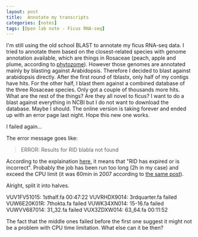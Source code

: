 ```yaml
---
layout: post
title:  Annotate my transcripts
categories: [notes]
tags: [Open lab note - Ficus RNA-seq]
---
```


I'm still using the old school BLAST to annotate my ficus RNA-seq data. I tried to annotate them based on the closest-related species with genome annotation available, which are things in Rosaceae (peach, apple and plume, according to [phytozome](http://phytozome.jgi.doe.gov)). However those genomes are annotated mainly by blasting against Arabidopsis. Therefore I decided to blast against arabidopsis directly. After the first round of tblastx, only half of my contigs have hits. For the other half, I blast them against a combined database of the three Rosaceae species. Only got a couple of thousands more hits. What are the rest of the things? Are they all novel to ficus? I want to do a blast against everything in NCBI but I do not want to download the database. Maybe I should. The online version is taking forever and ended up with an error page last night. Hope this new one works.

I failed again...

The error message goes like: 
>ERROR: Results for RID blabla not found 	

According to the explaination [here](http://www.ncbi.nlm.nih.gov/staff/tao/URLAPI/new/node99.html), it means that "RID has expired or is incorrect". Probably the job has been run too long (2h in my case) and exceed the CPU limit (it was 60min in 2007 according to [the same post](http://www.ncbi.nlm.nih.gov/staff/tao/URLAPI/new/node99.html)).

Alright, split it into halves. 


VUV1FV51015: 1sthalf.fa 00:47:22
VUVRHDX9014: 3rdquarter.fa failed
VUW6E20K01R: 7thokta.fa failed
VUWK34XN014: 15-16.fa failed
VUWVV687014: 31_32.fa failed
VUX3ZDXW014: 63_64.fa 00:11:52

The fact that the middle ones failed before the first one suggest it might not be a problem with CPU time limitation. What else can it be then?




